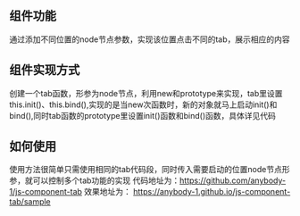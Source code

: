 ## 组件功能
通过添加不同位置的node节点参数，实现该位置点击不同的tab，展示相应的内容
## 组件实现方式
创建一个tab函数，形参为node节点，利用new和prototype来实现，tab里设置this.init()、this.bind(),实现的是当new次函数时，新的对象就马上启动init()和bind(),同时tab函数的prototype里设置init()函数和bind()函数，具体详见代码
## 如何使用
使用方法很简单只需使用相同的tab代码段，同时传入需要启动的位置node节点形参，就可以控制多个tab功能的实现
代码地址为：https://github.com/anybody-1/js-component-tab
效果地址为： https://anybody-1.github.io/js-component-tab/sample